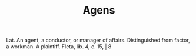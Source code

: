 ---
title: Agens
permalink: "/definitions/agens.html"
body: Lat. An agent, a conductor, or manager of affairs. Distinguished from factor,
  a workman. A plaintiff. Fleta, lib. 4, c. 15, | 8
published_at: '2018-07-07'
layout: post
---